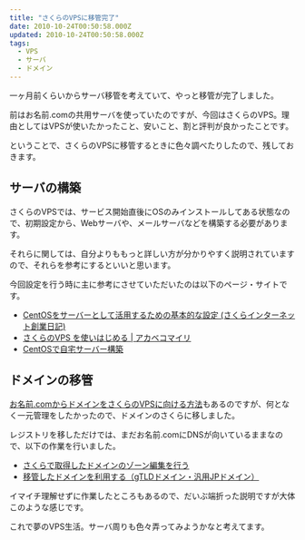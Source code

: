 ```yaml
---
title: "さくらのVPSに移管完了"
date: 2010-10-24T00:50:58.000Z
updated: 2010-10-24T00:50:58.000Z
tags: 
  - VPS
  - サーバ
  - ドメイン
---
```



一ヶ月前くらいからサーバ移管を考えていて、やっと移管が完了しました。

前はお名前.comの共用サーバを使っていたのですが、今回はさくらのVPS。理由としてはVPSが使いたかったこと、安いこと、割と評判が良かったことです。

ということで、さくらのVPSに移管するときに色々調べたりしたので、残しておきます。


## サーバの構築

さくらのVPSでは、サービス開始直後にOSのみインストールしてある状態なので、初期設定から、Webサーバや、メールサーバなどを構築する必要があります。

それらに関しては、自分よりももっと詳しい方が分かりやすく説明されていますので、それらを参考にするといいと思います。

今回設定を行う時に主に参考にさせていただいたのは以下のページ・サイトです。

- [CentOSをサーバーとして活用するための基本的な設定 (さくらインターネット創業日記)](http://tanaka.sakura.ad.jp/archives/001065.html)
- [さくらのVPS を使いはじめる | アカベコマイリ](http://akabeko.sakura.ne.jp/blog/2010/09/%E3%81%95%E3%81%8F%E3%82%89%E3%81%AEvps-%E3%82%92%E4%BD%BF%E3%81%84%E3%81%AF%E3%81%98%E3%82%81%E3%82%8B/)
- [CentOSで自宅サーバー構築](http://centossrv.com/)


## ドメインの移管

[お名前.comからドメインをさくらのVPSに向ける方法](http://mook.jpn.org/archives/2010/10/sakura_vps_onamae_domein.html)もあるのですが、何となく一元管理をしたかったので、ドメインのさくらに移しました。

レジストリを移しただけでは、まだお名前.comにDNSが向いているままなので、以下の作業を行いました。

- [さくらで取得したドメインのゾーン編集を行う](http://support.sakura.ad.jp/support/manual/rs/setdom_zone.shtml)
- [移管したドメインを利用する（gTLDドメイン・汎用JPドメイン）](http://support.sakura.ad.jp/support/manual/rs/setdom_e.shtml)

イマイチ理解せずに作業したところもあるので、だいぶ端折った説明ですが大体このような感じです。

これで夢のVPS生活。サーバ周りも色々弄ってみようかなと考えてます。


